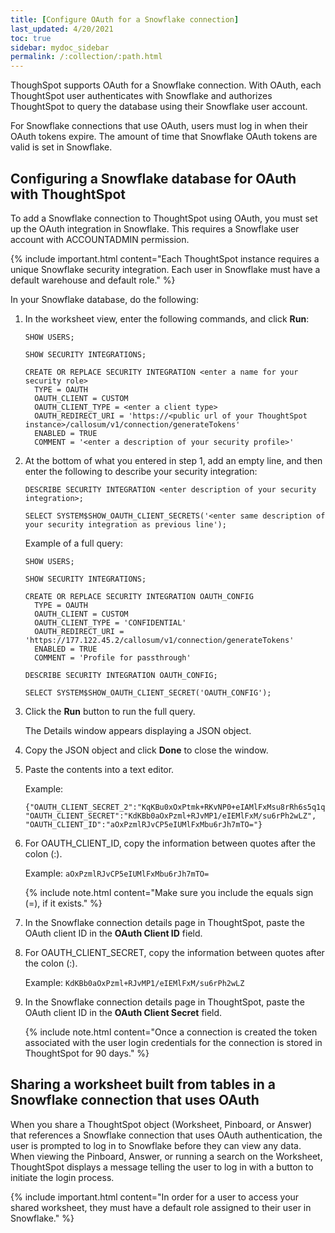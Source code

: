 ```yaml
---
title: [Configure OAuth for a Snowflake connection]
last_updated: 4/20/2021
toc: true
sidebar: mydoc_sidebar
permalink: /:collection/:path.html
---
```

ThoughSpot supports OAuth for a Snowflake connection. With OAuth, each ThoughtSpot user authenticates with Snowflake and authorizes ThoughtSpot to query the database using their Snowflake user account.

For Snowflake connections that use OAuth, users must log in when their OAuth tokens expire. The amount of time that Snowflake OAuth tokens are valid is set in Snowflake.

## Configuring a Snowflake database for OAuth with ThoughtSpot

To add a Snowflake connection to ThoughtSpot using OAuth, you must set up the OAuth integration in Snowflake. This requires a Snowflake user account with ACCOUNTADMIN permission.

{% include important.html content="Each ThoughtSpot instance requires a unique Snowflake security integration. Each user in Snowflake must have a default warehouse and default role." %}

In your Snowflake database, do the following:

1. In the worksheet view, enter the following commands, and click **Run**:
   ```
   SHOW USERS;

   SHOW SECURITY INTEGRATIONS;

   CREATE OR REPLACE SECURITY INTEGRATION <enter a name for your security role>
     TYPE = OAUTH
     OAUTH_CLIENT = CUSTOM
     OAUTH_CLIENT_TYPE = <enter a client type>
     OAUTH_REDIRECT_URI = 'https://<public url of your ThoughtSpot instance>/callosum/v1/connection/generateTokens'
     ENABLED = TRUE
     COMMENT = '<enter a description of your security profile>'
    ```

2. At the bottom of what you entered in step 1, add an empty line, and then enter the following to describe your security integration:
   ```
   DESCRIBE SECURITY INTEGRATION <enter description of your security integration>;

   SELECT SYSTEM$SHOW_OAUTH_CLIENT_SECRETS('<enter same description of your security integration as previous line');
   ```

   Example of a full query:

   ```
   SHOW USERS;

   SHOW SECURITY INTEGRATIONS;

   CREATE OR REPLACE SECURITY INTEGRATION OAUTH_CONFIG
     TYPE = OAUTH
     OAUTH_CLIENT = CUSTOM
     OAUTH_CLIENT_TYPE = 'CONFIDENTIAL'
     OAUTH_REDIRECT_URI = 'https://177.122.45.2/callosum/v1/connection/generateTokens'
     ENABLED = TRUE
     COMMENT = 'Profile for passthrough'

   DESCRIBE SECURITY INTEGRATION OAUTH_CONFIG;

   SELECT SYSTEM$SHOW_OAUTH_CLIENT_SECRET('OAUTH_CONFIG');   
   ```

3. Click the **Run** button to run the full query.

   The Details window appears displaying a JSON object.

4. Copy the JSON object and click **Done** to close the window.

5. Paste the contents into a text editor.

   Example:

   ```
   {"OAUTH_CLIENT_SECRET_2":"KqKBu0xOxPtmk+RKvNP0+eIAMlFxMsu8rRh6s5q1qLY",
   "OAUTH_CLIENT_SECRET":"KdKBb0aOxPzml+RJvMP1/eIEMlFxM/su6rPh2wLZ",
   "OAUTH_CLIENT_ID":"aOxPzmlRJvCP5eIUMlFxMbu6rJh7mTO="}
   ```
6. For OAUTH_CLIENT_ID, copy the information between quotes after the colon (:).

   Example: `aOxPzmlRJvCP5eIUMlFxMbu6rJh7mTO=`

   {% include note.html content="Make sure you include the equals sign (=), if it exists." %}

7. In the Snowflake connection details page in ThoughtSpot, paste the OAuth client ID in the **OAuth Client ID** field.

8. For OAUTH_CLIENT_SECRET, copy the information between quotes after the colon (:).

   Example: `KdKBb0aOxPzml+RJvMP1/eIEMlFxM/su6rPh2wLZ`

9. In the Snowflake connection details page in ThoughtSpot, paste the OAuth client ID in the **OAuth Client Secret** field.

   {% include note.html content="Once a connection is created the token associated with the user login credentials for the connection is stored in ThoughtSpot for 90 days." %}

## Sharing a worksheet built from tables in a Snowflake connection that uses OAuth

When you share a ThoughtSpot object (Worksheet, Pinboard, or Answer) that references a Snowflake connection that uses OAuth authentication, the user is prompted to log in to Snowflake before they can view any data. When viewing the Pinboard, Answer, or running a search on the Worksheet, ThoughtSpot displays a message telling the user to log in with a button to initiate the login process.

{% include important.html content="In order for a user to access your shared worksheet, they must have a default role assigned to their user in Snowflake." %}
